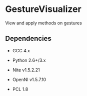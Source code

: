 # GestureVisualizer
View and apply methods on gestures

## Dependencies

- GCC 4.x

- Python 2.6+/3.x

- Nite v1.5.2.21

- OpenNI v1.5.7.10

- PCL 1.8
